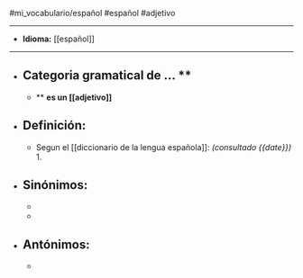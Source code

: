#mi_vocabulario/español #español #adjetivo

---
+ **Idioma:** [[español]]

---
+ ## Categoria gramatical de ... **
	+ ** **es un [[adjetivo]]**

+ ## Definición:
	+ Segun el [[diccionario de la lengua española]]: _(consultado {{date}})_
		1. 

+ ## Sinónimos: 
	+ 
	+ 

+ ## Antónimos: 
	+	
